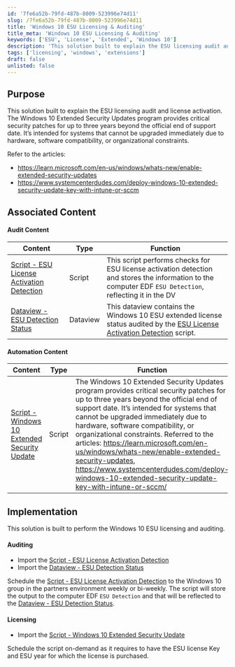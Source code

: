 ```yaml
---
id: '7fe6a52b-79fd-487b-8009-523996e74d11'
slug: /7fe6a52b-79fd-487b-8009-523996e74d11
title: 'Windows 10 ESU Licensing & Auditing'
title_meta: 'Windows 10 ESU Licensing & Auditing'
keywords: ['ESU', 'License', 'Extended', 'Windows 10']
description: 'This solution built to explain the ESU licensing audit and license activation'
tags: ['licensing', 'windows', 'extensions']
draft: false
unlisted: false
---
```


## Purpose

This solution built to explain the ESU licensing audit and license activation.
The Windows 10 Extended Security Updates program provides critical security patches for up to three years beyond the official end of support date. It’s intended for systems that cannot be upgraded immediately due to hardware, software compatibility, or organizational constraints. 

Refer to the articles:  
- https://learn.microsoft.com/en-us/windows/whats-new/enable-extended-security-updates
- https://www.systemcenterdudes.com/deploy-windows-10-extended-security-update-key-with-intune-or-sccm

## Associated Content

#### Audit Content

| Content                                             | Type                                                      | Function                                               |
|-----------------------------------------------------|-----------------------------------------------------------|--------------------------------------------------------|
| [Script - ESU License Activation Detection](/docs/634db1b5-58a2-4571-8873-74040c203d56)      | Script | This script performs checks for ESU license activation detection and stores the information to the computer EDF `ESU Detection`, reflecting it in the DV |
| [Dataview - ESU Detection Status](/docs/57995fb1-5d65-4283-aa82-0c3f821652bc)      | Dataview | This dataview contains the Windows 10 ESU extended license status audited by the [ESU License Activation Detection](/docs/634db1b5-58a2-4571-8873-74040c203d56) script. |

#### Automation Content

| Content                                             | Type                                                      | Function                                               |
|-----------------------------------------------------|-----------------------------------------------------------|--------------------------------------------------------|
| [Script - Windows 10 Extended Security Update](/docs/765670f5-5120-4066-89d8-2cda873e8212)    | Script | The Windows 10 Extended Security Updates program provides critical security patches for up to three years beyond the official end of support date. It’s intended for systems that cannot be upgraded immediately due to hardware, software compatibility, or organizational constraints. Referred to the articles: https://learn.microsoft.com/en-us/windows/whats-new/enable-extended-security-updates, https://www.systemcenterdudes.com/deploy-windows-10-extended-security-update-key-with-intune-or-sccm/ |

## Implementation

This solution is built to perform the Windows 10 ESU licensing and auditing.

#### Auditing
- Import the [Script - ESU License Activation Detection](/docs/634db1b5-58a2-4571-8873-74040c203d56) 
- Import the [Dataview - ESU Detection Status](/docs/57995fb1-5d65-4283-aa82-0c3f821652bc)

Schedule the [Script - ESU License Activation Detection](/docs/634db1b5-58a2-4571-8873-74040c203d56) to the Windows 10 group in the partners environment weekly or bi-weekly. The script will store the output to the computer EDF `ESU Detection` and that will be reflected to the [Dataview - ESU Detection Status](/docs/57995fb1-5d65-4283-aa82-0c3f821652bc).

#### Licensing
- Import the [Script - Windows 10 Extended Security Update](/docs/765670f5-5120-4066-89d8-2cda873e8212)

Schedule the script on-demand as it requires to have the ESU license Key and ESU year for which the license is purchased.
